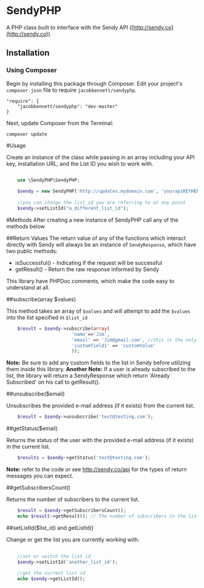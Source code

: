 SendyPHP
=================

A PHP class built to interface with the Sendy API ([http://sendy.co](http://sendy.co))

## Installation

### Using Composer

Begin by installing this package through Composer. Edit your project's `composer.json` file to require `jacobbennett/sendyphp`.

	"require": {
		"jacobbennett/sendyphp": "dev-master"
	}

Next, update Composer from the Terminal:

    composer update

#Usage

Create an instance of the class while passing in an array including your API key, installation URL, and the List ID you wish to work with.
```php

	use \SendyPHP\SendyPHP;
	
	$sendy = new SendyPHP('http://updates.mydomain.com', 'yourapiKEYHERE'm 'your_list_id_goes_here');
	
	//you can change the list_id you are referring to at any point
	$sendy->setListId("a_different_list_id");
```

#Methods
After creating a new instance of SendyPHP call any of the methods below 

##Return Values
The return value of any of the functions which interact directly with Sendy will always be an instance of `SendyResponse`, which have two public methods:

 - isSuccessful() - Indicating if the request will be successful
 - getResult() - Return the raw response informed by Sendy

This library have PHPDoc comments, which make the code easy to understand at all.

##subscribe(array $values)

This method takes an array of `$values` and will attempt to add the `$values` into the list specified in `$list_id`

```php
	$result = $sendy->subscribe(array(
						'name'=>'Jim',
						'email' => 'Jim@gmail.com', //this is the only field required by sendy
						'customfield1' => 'customValue'
						));
```
__Note:__ Be sure to add any custom fields to the list in Sendy before utilizing them inside this library.
__Another Note:__ If a user is already subscribed to the list, the library will return a SendyResponse which return 'Already Subscribed' on his call to getResult().

##unsubscribe($email)

Unsubscribes the provided e-mail address (if it exists) from the current list.

```php
	$result = $sendy->unsubscribe('test@testing.com');
```

##getStatus($email)

Returns the status of the user with the provided e-mail address (if it exists) in the current list.
```php
	$results = $sendy->getStatus('test@testing.com');
```
__Note:__ refer to the code or see http://sendy.co/api for the types of return messages you can expect.

##getSubscribersCount()

Returns the number of subscribers to the current list.
```php
	$result = $sendy->getSubscribersCount();
	echo $result->getResult(); // The number of subscribers in the list
```

##setListId($list_id) and getListId()

Change or get the list you are currently working with.

```php
	
	//set or switch the list id
	$sendy->setListId('another_list_id');
	
	//get the current list id
	echo $sendy->getListId();
```
